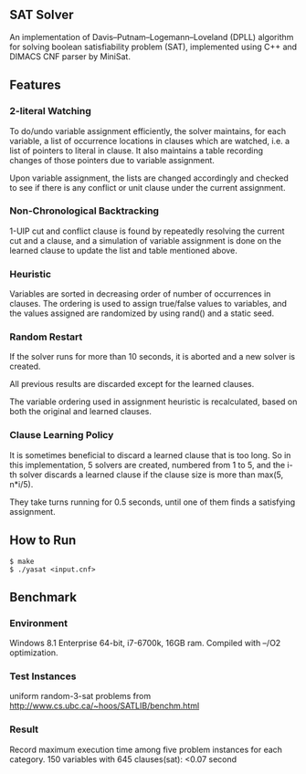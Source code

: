 ## SAT Solver
An implementation of Davis–Putnam–Logemann–Loveland (DPLL) algorithm for solving boolean satisfiability problem (SAT), implemented using C++ and DIMACS CNF parser by MiniSat.

## Features
### 2-literal Watching
To do/undo variable assignment efficiently, the solver maintains, for each variable, a list of occurrence locations in clauses which are watched, i.e. a list of pointers to literal in clause. It also maintains a table recording changes of those pointers due to variable assignment.

Upon variable assignment, the lists are changed accordingly and checked to see if there is any conflict or unit clause under the current assignment.

### Non-Chronological Backtracking
1-UIP cut and conflict clause is found by repeatedly resolving the current cut and a clause, and a simulation of variable assignment is done on the learned clause to update the list and table mentioned above.

### Heuristic
Variables are sorted in decreasing order of number of occurrences in clauses. The ordering is used to assign true/false values to variables, and the values assigned are randomized by using rand() and a static seed.

### Random Restart
If the solver runs for more than 10 seconds, it is aborted and a new solver is created.

All previous results are discarded except for the learned clauses.

The variable ordering used in assignment heuristic is recalculated, based on both the original and learned clauses.

### Clause Learning Policy
It is sometimes beneficial to discard a learned clause that is too long. So in this implementation, 5 solvers are created, numbered from 1 to 5, and the i-th solver discards a learned clause if the clause size is more than max⁡(5, n*i/5).

They take turns running for 0.5 seconds, until one of them finds a satisfying assignment.

## How to Run
```
$ make
$ ./yasat <input.cnf>
```

## Benchmark
### Environment
Windows 8.1 Enterprise 64-bit, i7-6700k, 16GB ram. Compiled with –/O2 optimization.

### Test Instances
uniform random-3-sat problems from http://www.cs.ubc.ca/~hoos/SATLIB/benchm.html

### Result
Record maximum execution time among five problem instances for each category.
150 variables with 645 clauses(sat): <0.07 second
